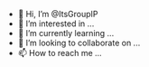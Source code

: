 - 👋 Hi, I’m @ItsGroupIP
- 👀 I’m interested in ...
- 🌱 I’m currently learning ...
- 💞️ I’m looking to collaborate on ...
- 📫 How to reach me ...

<!---
ItsGroupIP/ItsGroupIP is a ✨ special ✨ repository because its `README.md` (this file) appears on your GitHub profile.
You can click the Preview link to take a look at your changes.
--->
